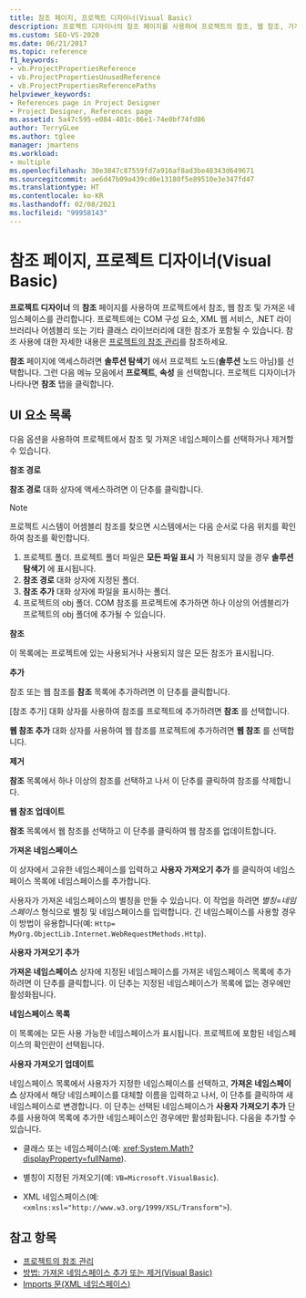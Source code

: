 ```yaml
---
title: 참조 페이지, 프로젝트 디자이너(Visual Basic)
description: 프로젝트 디자이너의 참조 페이지를 사용하여 프로젝트의 참조, 웹 참조, 가져온 네임스페이스를 관리하는 방법을 알아봅니다.
ms.custom: SEO-VS-2020
ms.date: 06/21/2017
ms.topic: reference
f1_keywords:
- vb.ProjectPropertiesReference
- vb.ProjectPropertiesUnusedReference
- vb.ProjectPropertiesReferencePaths
helpviewer_keywords:
- References page in Project Designer
- Project Designer, References page
ms.assetid: 5a47c595-e084-401c-86e1-74e0bf74fd86
author: TerryGLee
ms.author: tglee
manager: jmartens
ms.workload:
- multiple
ms.openlocfilehash: 30e3847c87559fd7a916af8ad3be48343d649671
ms.sourcegitcommit: ae6d47b09a439cd0e13180f5e89510e3e347fd47
ms.translationtype: HT
ms.contentlocale: ko-KR
ms.lasthandoff: 02/08/2021
ms.locfileid: "99958143"
---
```

# <a name="references-page-project-designer-visual-basic"></a>참조 페이지, 프로젝트 디자이너(Visual Basic)

**프로젝트 디자이너** 의 **참조** 페이지를 사용하여 프로젝트에서 참조, 웹 참조 및 가져온 네임스페이스를 관리합니다. 프로젝트에는 COM 구성 요소, XML 웹 서비스, .NET 라이브러리나 어셈블리 또는 기타 클래스 라이브러리에 대한 참조가 포함될 수 있습니다. 참조 사용에 대한 자세한 내용은 [프로젝트의 참조 관리](../../ide/managing-references-in-a-project.md)를 참조하세요.

**참조** 페이지에 액세스하려면 **솔루션 탐색기** 에서 프로젝트 노드(**솔루션** 노드 아님)를 선택합니다. 그런 다음 메뉴 모음에서 **프로젝트**, **속성** 을 선택합니다. 프로젝트 디자이너가 나타나면 **참조** 탭을 클릭합니다.

## <a name="uielement-list"></a>UI 요소 목록

다음 옵션을 사용하여 프로젝트에서 참조 및 가져온 네임스페이스를 선택하거나 제거할 수 있습니다.

**참조 경로**

**참조 경로** 대화 상자에 액세스하려면 이 단추를 클릭합니다.

> [!NOTE]
> 프로젝트 시스템이 어셈블리 참조를 찾으면 시스템에서는 다음 순서로 다음 위치를 확인하여 참조를 확인합니다.
>
> 1. 프로젝트 폴더. 프로젝트 폴더 파일은 **모든 파일 표시** 가 적용되지 않을 경우 **솔루션 탐색기** 에 표시됩니다.
> 2. **참조 경로** 대화 상자에 지정된 폴더.
> 3. **참조 추가** 대화 상자에 파일을 표시하는 폴더.
> 4. 프로젝트의 obj 폴더. COM 참조를 프로젝트에 추가하면 하나 이상의 어셈블리가 프로젝트의 obj 폴더에 추가될 수 있습니다.

 **참조**

이 목록에는 프로젝트에 있는 사용되거나 사용되지 않은 모든 참조가 표시됩니다.

 **추가**

참조 또는 웹 참조를 **참조** 목록에 추가하려면 이 단추를 클릭합니다.

[참조 추가] 대화 상자를 사용하여 참조를 프로젝트에 추가하려면 **참조** 를 선택합니다.

**웹 참조 추가** 대화 상자를 사용하여 웹 참조를 프로젝트에 추가하려면 **웹 참조** 를 선택합니다.

 **제거**

**참조** 목록에서 하나 이상의 참조를 선택하고 나서 이 단추를 클릭하여 참조를 삭제합니다.

 **웹 참조 업데이트**

**참조** 목록에서 웹 참조를 선택하고 이 단추를 클릭하여 웹 참조를 업데이트합니다.

 **가져온 네임스페이스**

이 상자에서 고유한 네임스페이스를 입력하고 **사용자 가져오기 추가** 를 클릭하여 네임스페이스 목록에 네임스페이스를 추가합니다.

사용자가 가져온 네임스페이스의 별칭을 만들 수 있습니다. 이 작업을 하려면 *별칭*=*네임스페이스* 형식으로 별칭 및 네임스페이스를 입력합니다. 긴 네임스페이스를 사용할 경우 이 방법이 유용합니다(예: `Http= MyOrg.ObjectLib.Internet.WebRequestMethods.Http`).

 **사용자 가져오기 추가**

**가져온 네임스페이스** 상자에 지정된 네임스페이스를 가져온 네임스페이스 목록에 추가하려면 이 단추를 클릭합니다. 이 단추는 지정된 네임스페이스가 목록에 없는 경우에만 활성화됩니다.

 **네임스페이스 목록**

이 목록에는 모든 사용 가능한 네임스페이스가 표시됩니다. 프로젝트에 포함된 네임스페이스의 확인란이 선택됩니다.

 **사용자 가져오기 업데이트**

네임스페이스 목록에서 사용자가 지정한 네임스페이스를 선택하고, **가져온 네임스페이스** 상자에서 해당 네임스페이스를 대체할 이름을 입력하고 나서, 이 단추를 클릭하여 새 네임스페이스로 변경합니다. 이 단추는 선택된 네임스페이스가 **사용자 가져오기 추가** 단추를 사용하여 목록에 추가한 네임스페이스인 경우에만 활성화됩니다. 다음을 추가할 수 있습니다.

- 클래스 또는 네임스페이스(예: <xref:System.Math?displayProperty=fullName>).

- 별칭이 지정된 가져오기(예: `VB=Microsoft.VisualBasic`).

- XML 네임스페이스(예: `<xmlns:xsl="http://www.w3.org/1999/XSL/Transform">`).

## <a name="see-also"></a>참고 항목

- [프로젝트의 참조 관리](../../ide/managing-references-in-a-project.md)
- [방법: 가져온 네임스페이스 추가 또는 제거(Visual Basic)](../../ide/how-to-add-or-remove-imported-namespaces-visual-basic.md)
- [Imports 문(XML 네임스페이스)](/dotnet/visual-basic/language-reference/statements/imports-statement-xml-namespace)
